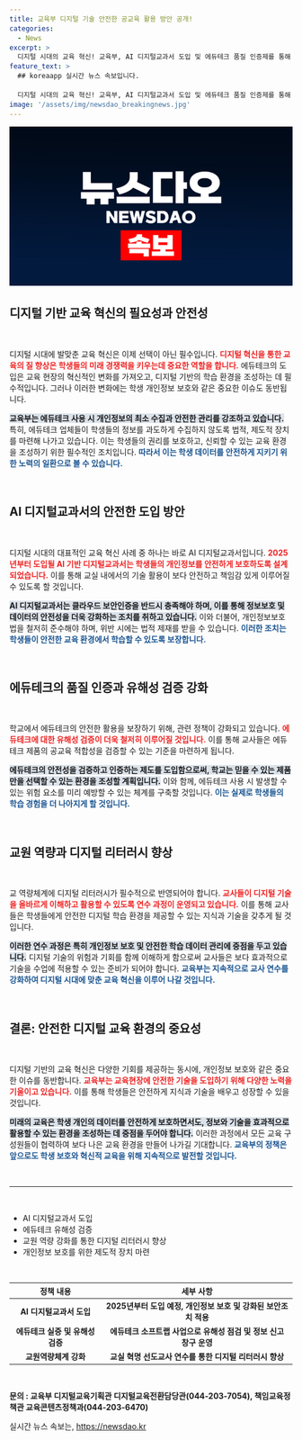 ```yaml
---
title: 교육부 디지털 기술 안전한 공교육 활용 방안 공개!
categories:
  - News
excerpt: >
  디지털 시대의 교육 혁신! 교육부, AI 디지털교과서 도입 및 에듀테크 품질 인증제를 통해 학생 개인정보 보호에 만전 기할 계획. 안전하고 신뢰할 수 있는 학습 환경 구축을 위한 노력에 주목하세요!
feature_text: >
  ## koreaapp 실시간 뉴스 속보입니다.

  디지털 시대의 교육 혁신! 교육부, AI 디지털교과서 도입 및 에듀테크 품질 인증제를 통해 학생 개인정보 보호에 만전 기할 계획. 안전하고 신뢰할 수 있는 학습 환경 구축을 위한 노력에 주목하세요!
image: '/assets/img/newsdao_breakingnews.jpg'
---
```


<p><img src="/assets/img/newsdao_breakingnews.jpg" alt="koreaapp 속보" /></p>

<h2 data-ke-size="size26">디지털 기반 교육 혁신의 필요성과 안전성</h2>

<p data-ke-size="size16">&nbsp;</p>

<p>디지털 시대에 발맞춘 교육 혁신은 이제 선택이 아닌 필수입니다. <b><span style="color: #ee2323;">디지털 혁신을 통한 교육의 질 향상은 학생들의 미래 경쟁력을 키우는데 중요한 역할을 합니다.</span></b> 에듀테크의 도입은 교육 현장의 혁신적인 변화를 가져오고, 디지털 기반의 학습 환경을 조성하는 데 필수적입니다. 그러나 이러한 변화에는 학생 개인정보 보호와 같은 중요한 이슈도 동반됩니다. </p>

<p><b><span style="background-color: #21538527;">교육부는 에듀테크 사용 시 개인정보의 최소 수집과 안전한 관리를 강조하고 있습니다.</span></b> 특히, 에듀테크 업체들이 학생들의 정보를 과도하게 수집하지 않도록 법적, 제도적 장치를 마련해 나가고 있습니다. 이는 학생들의 권리를 보호하고, 신뢰할 수 있는 교육 환경을 조성하기 위한 필수적인 조치입니다. <b><span style="color: #1a5490;">따라서 이는 학생 데이터를 안전하게 지키기 위한 노력의 일환으로 볼 수 있습니다.</span></b></p>

<p data-ke-size="size16">&nbsp;</p>

<h2 data-ke-size="size26">AI 디지털교과서의 안전한 도입 방안</h2>

<p data-ke-size="size16">&nbsp;</p>

<p>디지털 시대의 대표적인 교육 혁신 사례 중 하나는 바로 AI 디지털교과서입니다. <b><span style="color: #ee2323;">2025년부터 도입될 AI 기반 디지털교과서는 학생들의 개인정보를 안전하게 보호하도록 설계되었습니다.</span></b> 이를 통해 교실 내에서의 기술 활용이 보다 안전하고 책임감 있게 이루어질 수 있도록 할 것입니다.</p>

<p><b><span style="background-color: #21538527;">AI 디지털교과서는 클라우드 보안인증을 반드시 충족해야 하며, 이를 통해 정보보호 및 데이터의 안전성을 더욱 강화하는 조치를 취하고 있습니다.</span></b> 이와 더불어, 개인정보보호법을 철저히 준수해야 하며, 위반 시에는 법적 제재를 받을 수 있습니다. <b><span style="color: #1a5490;">이러한 조치는 학생들이 안전한 교육 환경에서 학습할 수 있도록 보장합니다.</span></b></p>

<p data-ke-size="size16">&nbsp;</p>

<h2 data-ke-size="size26">에듀테크의 품질 인증과 유해성 검증 강화</h2>

<p data-ke-size="size16">&nbsp;</p>

<p>학교에서 에듀테크의 안전한 활용을 보장하기 위해, 관련 정책이 강화되고 있습니다. <b><span style="color: #ee2323;">에듀테크에 대한 유해성 검증이 더욱 철저히 이루어질 것입니다.</span></b> 이를 통해 교사들은 에듀테크 제품의 공교육 적합성을 검증할 수 있는 기준을 마련하게 됩니다.</p>

<p><b><span style="background-color: #21538527;">에듀테크의 안전성을 검증하고 인증하는 제도를 도입함으로써, 학교는 믿을 수 있는 제품만을 선택할 수 있는 환경을 조성할 계획입니다.</span></b> 이와 함께, 에듀테크 사용 시 발생할 수 있는 위험 요소를 미리 예방할 수 있는 체계를 구축할 것입니다. <b><span style="color: #1a5490;">이는 실제로 학생들의 학습 경험을 더 나아지게 할 것입니다.</span></b></p>

<p data-ke-size="size16">&nbsp;</p>

<h2 data-ke-size="size26">교원 역량과 디지털 리터러시 향상</h2>

<p data-ke-size="size16">&nbsp;</p>

<p>교 역량체계에 디지털 리터러시가 필수적으로 반영되어야 합니다. <b><span style="color: #ee2323;">교사들이 디지털 기술을 올바르게 이해하고 활용할 수 있도록 연수 과정이 운영되고 있습니다.</span></b> 이를 통해 교사들은 학생들에게 안전한 디지털 학습 환경을 제공할 수 있는 지식과 기술을 갖추게 될 것입니다.</p>

<p><b><span style="background-color: #21538527;">이러한 연수 과정은 특히 개인정보 보호 및 안전한 학습 데이터 관리에 중점을 두고 있습니다.</span></b> 디지털 기술의 위험과 기회를 함께 이해하게 함으로써 교사들은 보다 효과적으로 기술을 수업에 적용할 수 있는 준비가 되어야 합니다. <b><span style="color: #1a5490;">교육부는 지속적으로 교사 연수를 강화하여 디지털 시대에 맞춘 교육 혁신을 이루어 나갈 것입니다.</span></b></p>

<p data-ke-size="size16">&nbsp;</p>

<h2 data-ke-size="size26">결론: 안전한 디지털 교육 환경의 중요성</h2>

<p data-ke-size="size16">&nbsp;</p>

<p>디지털 기반의 교육 혁신은 다양한 기회를 제공하는 동시에, 개인정보 보호와 같은 중요한 이슈를 동반합니다. <b><span style="color: #ee2323;">교육부는 교육현장에 안전한 기술을 도입하기 위해 다양한 노력을 기울이고 있습니다.</span></b> 이를 통해 학생들은 안전하게 지식과 기술을 배우고 성장할 수 있을 것입니다. </p>

<p><b><span style="background-color: #21538527;">미래의 교육은 학생 개인의 데이터를 안전하게 보호하면서도, 정보와 기술을 효과적으로 활용할 수 있는 환경을 조성하는 데 중점을 두어야 합니다.</span></b> 이러한 과정에서 모든 교육 구성원들이 협력하여 보다 나은 교육 환경을 만들어 나가길 기대합니다. <b><span style="color: #1a5490;">교육부의 정책은 앞으로도 학생 보호와 혁신적 교육을 위해 지속적으로 발전할 것입니다.</span></b></p>

<p data-ke-size="size16">&nbsp;</p>

<hr>

<p data-ke-size="size16">&nbsp;</p>

<ul>
    <li>AI 디지털교과서 도입</li>
    <li>에듀테크 유해성 검증</li>
    <li>교원 역량 강화를 통한 디지털 리터러시 향상</li>
    <li>개인정보 보호를 위한 제도적 장치 마련</li>
</ul>

<p data-ke-size="size16">&nbsp;</p>

<table style="width: 100%;">
    <thead>
        <tr>
            <th style="text-align: center; height: 17px;"><b>정책 내용</b></th>
            <th style="text-align: center; height: 17px;"><b>세부 사항</b></th>
        </tr>
    </thead>
    <tbody>
        <tr>
            <td style="text-align: center; height: 17px;"><b>AI 디지털교과서 도입</b></td>
            <td style="text-align: center; height: 17px;"><b>2025년부터 도입 예정, 개인정보 보호 및 강화된 보안조치 적용</b></td>
        </tr>
        <tr>
            <td style="text-align: center; height: 17px;"><b>에듀테크 실증 및 유해성 검증</b></td>
            <td style="text-align: center; height: 17px;"><b>에듀테크 소프트랩 사업으로 유해성 점검 및 정보 신고 창구 운영</b></td>
        </tr>
        <tr>
            <td style="text-align: center; height: 17px;"><b>교원역량체계 강화</b></td>
            <td style="text-align: center; height: 17px;"><b>교실 혁명 선도교사 연수를 통한 디지털 리터러시 향상</b></td>
        </tr>
    </tbody>
</table>

<p data-ke-size="size16">&nbsp;</p>

<p><span style="font-weight: bold;">문의 : 교육부 디지털교육기획관 디지털교육전환담당관(044-203-7054), 책임교육정책관 교육콘텐츠정책과(044-203-6470)</span></p>
실시간 뉴스 속보는, <a href="https://newsdao.kr" rel="dofollow">https://newsdao.kr</a>


